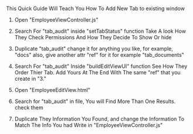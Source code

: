 
This Quick Guide Will Teach You How To Add New Tab to existing window 

1. Open "EmployeeViewController.js"
2. Search For "tab_audit" inside "setTabStatus" function Take A look How They Check Permissions 
   And How They Decide To Show Or hide
3. Duplicate "tab_audit" change it for anything you like, for example, "docs"
   also, give another attr "ref" for it for example "tab_documents"

4. Search For "tab_audit" Inside "buildEditViewUI" function
   See How They Order Thier Tab. Add Yours At The End With The same "ref" that you create in "3." 

5. Open "EmployeeEditView.html"
6. Search for "tab_audit" in file, You will Find More Than One Results. check them 
7. Duplicate They Information You Found, and change the Information To Match The Info You had Write in "EmployeeViewController.js" 

